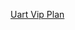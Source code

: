 [Uart Vip Plan](https://docs.google.com/document/d/1Wsv2-3GlKJK-rvBg8kYEnwYe3hbJiwrAaUlo4Vvni6U/edit?tab=t.0#heading=h.q4ldl3vnb3g1)
